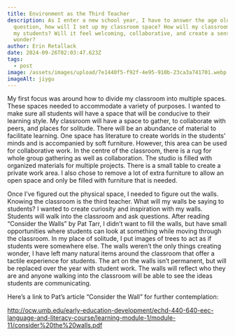 ```yaml
---
title: Environment as the Third Teacher
description: As I enter a new school year, I have to answer the age old
  question, how will I set up my classroom space? How will my classroom feel to
  my students? Will it feel welcoming, collaborative, and create a sense of
  wonder?
author: Erin Retallack
date: 2024-09-26T02:03:47.623Z
tags:
  - post
image: /assets/images/upload/7e1440f5-f92f-4e95-910b-23ca3a741701.webp
imageAlt: jiygu
---
```

My first focus was around how to divide my classroom into multiple spaces. These spaces needed to accommodate a variety of purposes. I wanted to make sure all students will have a space that will be conducive to their learning style. My classroom will have a space to gather, to collaborate with peers, and places for solitude. There will be an abundance of material to facilitate learning. One space has literature to create worlds in the students’ minds and is accompanied by soft furniture. However, this area can be used for collaborative work. In the centre of the classroom, there is a rug for whole group gathering as well as collaboration. The studio is filled with organized materials for multiple projects. There is a small table to create a private work area. I also chose to remove a lot of extra furniture to allow an open space and only be filled with furniture that is needed.

Once I’ve figured out the physical space, I needed to figure out the walls. Knowing the classroom is the third teacher. What will my walls be saying to students? I wanted to create curiosity and inspiration with my walls. Students will walk into the classroom and ask questions. After reading “Consider the Walls” by Pat Tarr, I didn’t want to fill the walls, but have small opportunities where students can look at something while moving through the classroom. In my place of solitude, I put images of trees to act as if students were somewhere else. The walls weren’t the only things creating wonder, I have left many natural items around the classroom that offer a tactile experience for students. The art on the walls isn’t permanent, but will be replaced over the year with student work. The walls will reflect who they are and anyone walking into the classroom will be able to see the ideas students are communicating.

Here’s a link to Pat’s article “Consider the Wall” for further contemplation:

<http://ocw.umb.edu/early-education-development/echd-440-640-eec-language-and-literacy-course/learning-module-1/module-11/consider%20the%20walls.pdf>